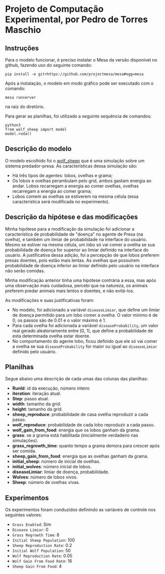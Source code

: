 # Projeto de Computação Experimental, por Pedro de Torres Maschio

## Instruções
Para o modelo funcionar, é preciso instalar o Mesa da versão disponível no github, fazendo uso do seguinte comando:

```
pip install -e git+https://github.com/projectmesa/mesa#egg=mesa
```

Após a instalação, o modelo em modo gráfico pode ser executado com o comando:
```
mesa runserver
```
na raiz do diretório.

Para gerar as planilhas, foi utilizado a seguinte sequência de comandos:
```
python3
from wolf_sheep import model
model.roda()
```

## Descrição do modelo
O modelo escolhido foi o [wolf_sheep](https://github.com/projectmesa/mesa/tree/main/examples/wolf_sheep) que é uma simulação sobre um sistema predador-presa. As características dessa simulação são:
- Há três tipos de agentes: lobos, ovelhas e grama;
- Os lobos e ovelhas perambulam pelo grid, ambos gastam energia ao andar. Lobos recarregam a energia ao comer ovelhas, ovelhas recarregam a energia ao comer grama;
- Lobos comem as ovelhas se estiverem na mesma célula (essa característica será modificada no experimento).

## Descrição da hipótese e das modificações
Minha hipótese para a modificação da simulação foi adicionar a característica de probabilidade de "doença" no agente de Presa (na ovelha), e também um limiar de probabilidade na interface do usuário. Mesmo se estiver na mesma célula, um lobo só vai comer a ovelha se sua probabilidade de doença for superior ao limiar definido na interface do usuário. A justificativa dessa adição, foi a percepção de que lobos preferem presas doentes, pois estão mais lentas. As ovelhas que possuírem probabilidade de doença inferior ao limiar definido pelo usuário na interface não serão comidas. 


Minha modificação anterior tinha uma hipótese contrária a essa, mas após uma observação mais cuidadosa, percebi que na natureza, os animais preferem predar animais mais lentos e doentes, e não evitá-los.

As modificações e suas justificativas foram:
- No modelo, foi adicionado a variável `diseaseLimiar`, que define um limiar de doença permitido para um lobo comer a ovelha. O valor mínimo é de 0, os passos são de 0.01 e o valor máximo é 1. 
- Para cada ovelha foi adicionada a variável `diseaseProbability`, um valor real gerado aleatoriamente entre [0, 1), que define a probabilidade de esta determinada ovelha estar doente.
- No comportamento do agente lobo, ficou definido que ele só vai comer a ovelha se sua `diseaseProbability` for maior ou igual ao `diseaseLimiar` definido pelo usuário.



## Planilhas

Segue abaixo uma descrição de cada umas das colunas das planilhas:

- **RunId**: id da execução, número inteiro
- **iteration**: iteração atual.
- **Step**: passo atual.
- **width**: tamanho da grid.
- **height**: tamanho da grid.
- **sheep_reproduce**: probabilidade de casa ovelha reproduzir a cada passo.
- **wolf_reproduce**: probabilidade de cada lobo reproduzir a cada passo.
- **wolf_gain_from_food**: energia que os lobos ganham da grama.
- **grass**: se a grama está habilitada (inicialmente verdadeiro nas simulações).
- **grass_regrowth_time**:  quanto tempo a grama demora para crescer após ser comida.
- **sheep_gain_from_food**: energia que as ovelhas ganham da grama.
- **initial_sheep**: número de inicial de ovelhas.
- **initial_wolves**: número inicial de lobos.
- **diseaseLimiar**: limiar de doença, probabilidade.
- **Wolves**: número de lobos vivos.
- **Sheep**: número de ovelhas vivas.

## Experimentos

Os experimentos foram conduzidos definindo as variáveis de controle nos seguintes valores:

- `Grass Enabled`: Sim
- `Disease Limiar`: 0
- `Grass Regrowth Time`: 8
- `Initial Sheep Population`: 100
- `Sheep Reproduction Rate`: 0.2
- `Initial Wolf Population`: 50
- `Wolf Reproduction Rate`: 0.05
- `Wolf Gain From Food Rate`: 16
- `Sheep Gain From Food`: 4